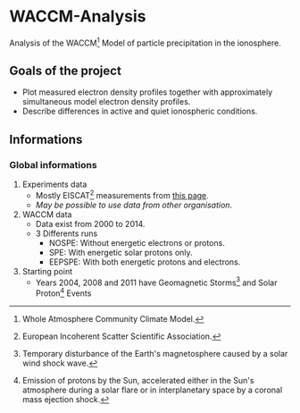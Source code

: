 # WACCM-Analysis
Analysis of the WACCM[^1] Model of particle precipitation in the ionosphere.

## Goals of the project
- Plot measured electron density profiles together with approximately simultaneous model electron density profiles.
- Describe differences in active and quiet ionospheric conditions.

## Informations
### Global informations
1) Experiments data
   - Mostly EISCAT[^2] measurements from [this page](https://portal.eiscat.se/schedule/?year=2004&month=1&A=on&TRO=on&ESR=on).
   - _May be possible to use data from other organisation_.
2) WACCM data
   - Data exist from 2000 to 2014.
   - 3 Differents runs
     - NOSPE: Without energetic electrons or protons.
     - SPE: With energetic solar protons only.
     - EEPSPE: With both energetic protons and electrons.   
3) Starting point
   - Years 2004, 2008 and 2011 have Geomagnetic Storms[^3] and Solar Proton[^4] Events

[^1]: Whole Atmosphere Community Climate Model.
[^2]: European Incoherent Scatter Scientific Association.
[^3]: Temporary disturbance of the Earth's magnetosphere caused by a solar wind shock wave.
[^4]: Emission of protons by the Sun, accelerated either in the Sun's atmosphere during a solar flare or in interplanetary space by a coronal mass ejection shock.
